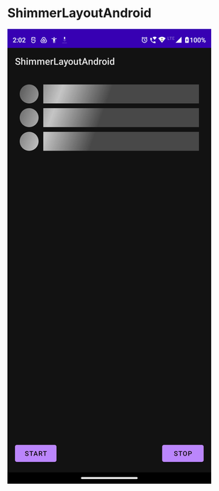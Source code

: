 # ShimmerLayoutAndroid



![alt text](https://github.com/patugosavi/ShimmerLayoutAndroid/blob/master/Screenshot_20221109-140239.png)
